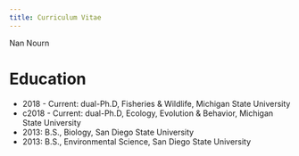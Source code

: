 ```yaml
---
title: Curriculum Vitae
---
```

Nan Nourn

# Education
- 2018 - Current: dual-Ph.D, Fisheries & Wildlife, Michigan State University
- c2018 - Current: dual-Ph.D, Ecology, Evolution & Behavior, Michigan State University
- 2013: B.S., Biology, San Diego State University
- 2013: B.S., Environmental Science, San Diego State University
